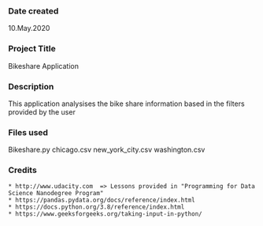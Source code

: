 ### Date created
10.May.2020

### Project Title
Bikeshare Application

### Description
This application analysises the bike share information based in the filters
provided by the user

### Files used
Bikeshare.py
chicago.csv
new_york_city.csv
washington.csv

### Credits
    * http://www.udacity.com  => Lessons provided in "Programming for Data Science Nanodegree Program"
    * https://pandas.pydata.org/docs/reference/index.html
    * https://docs.python.org/3.8/reference/index.html
    * https://www.geeksforgeeks.org/taking-input-in-python/
